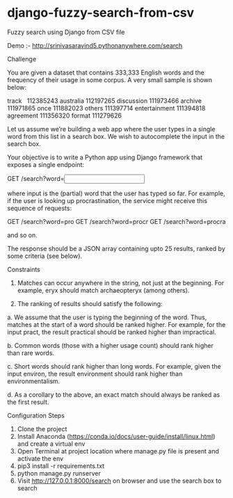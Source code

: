 # django-fuzzy-search-from-csv
Fuzzy search using Django from CSV file

Demo :- http://srinivasaravind5.pythonanywhere.com/search

Challenge

You are given a dataset that contains 333,333 English words and the frequency of their usage in some corpus. A very small sample is shown below:

track   		112385243
australia		112197265
discussion		111973466
archive		111971865
once			111882023
others		111397714
entertainment	111394818
agreement		111356320
format		111279626

Let us assume we’re building a web app where the user types in a single word from this list in a search box. We wish to autocomplete the input in the search box. 

Your objective is to write a Python app using Django framework that exposes a single endpoint:

GET /search?word=<input>

where input is the (partial) word that the user has typed so far. For example, if the user is looking up procrastination, the service might receive this sequence of requests:

GET /search?word=pro
GET /search?word=procr
GET /search?word=procra

and so on.

The response should be a JSON array containing upto 25 results, ranked by some criteria (see below).

Constraints

1. Matches can occur anywhere in the string, not just at the beginning. For example, eryx should match archaeopteryx (among others).

2. The ranking of results should satisfy the following:

a. We assume that the user is typing the beginning of the word. Thus, matches at the start of a word should be ranked higher. For example, for the input pract, the result practical should be ranked higher than impractical.

b. Common words (those with a higher usage count) should rank higher than rare words.

c. Short words should rank higher than long words. For example, given the input environ, the result environment should rank higher than environmentalism.

d. As a corollary to the above, an exact match should always be ranked as the first result.

Configuration Steps

1. Clone the project
2. Install Anaconda (https://conda.io/docs/user-guide/install/linux.html) and create a virtual env
3. Open Terminal at project location where manage.py file is present and activate the env
4. pip3 install -r requirements.txt
5. python manage.py runserver
6. Visit http://127.0.0.1:8000/search on browser and use the search box to search
